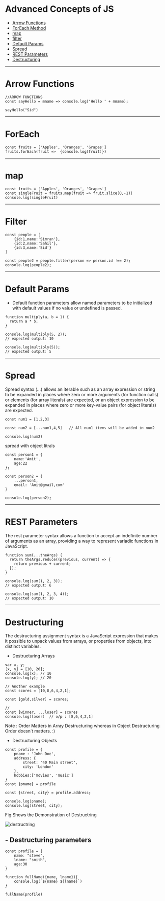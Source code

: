# Advanced Concepts of JS

- [Arrow Functions](#arrow-functions)
- [ForEach Method](#foreach-method)
- [map](#map)
- [filter](#filter)
- [Default Params](#default-params)
- [Spread](#spread)
- [REST Parameters](#rest-parameters)
- [Destructuring](#destructuring)

---

# Arrow Functions
```
//ARROW FUNCTIONS 
const sayHello = mname => console.log('Hello ' + mname);

sayHello("Sid")
```
---

# ForEach
```
const fruits = ['Apples', 'Oranges', 'Grapes']
fruits.forEach(fruit =>  {console.log(fruit)})
```
---
# map
```
const fruits = ['Apples', 'Oranges', 'Grapes']
const singleFruit = fruits.map(fruit => fruit.slice(0,-1))
console.log(singleFruit)
```
---
# Filter
```
const people = [
    {id:1,name:'Simran'},
    {id:2,name:'Sahil'},
    {id:3,name:'Sid'}
]

const people2 = people.filter(person => person.id !== 2);
console.log(people2);
```
---
# Default Params

- Default function parameters allow named parameters to be initialized with default values if no value or undefined is passed.
```
function multiply(a, b = 1) {
  return a * b;
}

console.log(multiply(5, 2));
// expected output: 10

console.log(multiply(5));
// expected output: 5
```
---

# Spread 

Spread syntax (...) allows an iterable such as an array expression or string to be expanded in places where zero or more arguments (for function calls) or elements (for array literals) are expected, or an object expression to be expanded in places where zero or more key-value pairs (for object literals) are expected.
```
const num1 = [1,2,3]

const num2 = [...num1,4,5]   // All num1 items will be added in num2

console.log(num2)
```
spread with object litrals
```
const person1 = {
    name:'Amit',
    age:22
};

const person2 = {
    ...person1,
    email: 'Amit@gmail,com'
}

console.log(person2);
```
---

# REST Parameters

The rest parameter syntax allows a function to accept an indefinite number of arguments as an array, providing a way to represent variadic functions in JavaScript.
```
function sum(...theArgs) {
  return theArgs.reduce((previous, current) => {
    return previous + current;
  });
}

console.log(sum(1, 2, 3));
// expected output: 6

console.log(sum(1, 2, 3, 4));
// expected output: 10
```

---
# Destructuring 
The destructuring assignment syntax is a JavaScript expression that makes it possible to unpack values from arrays, or properties from objects, into distinct variables.

- Destructuring Arrays
```
var x, y;
[x, y] = [10, 20];
console.log(x); // 10
console.log(y); // 20

// Another example 
const scores = [10,8,6,4,2,1];

const [gold,silver] = scores;

// 
const [winner, ...loser] = scores
console.log(loser)  // o/p : [8,6,4,2,1]
```
Note : Order Matters in Array Destructuring whereas in Object Destructuring Order doesn't matters. :)


- Destructuring Objects
```
const profile = {
    pname : 'John Doe',
    address: {
        street: '40 Main street',
        city: 'London'
    },
    hobbies:['movies', 'music']
}
const {pname} = profile

const {street, city} = profile.address;

console.log(pname);
console.log(street, city);
```
Fig Shows the Demonstration of Destructring

![destructring](https://user-images.githubusercontent.com/62838567/143562460-fb824cb6-bcc2-4bd6-b375-5f8e3bb2e41e.png)

## - Destructuring parameters

```
const profile = {
    name: "steve",
    lname: "smith",
    age:30
}

function fullName({name, lname}){
    console.log(`${name} ${lname}`)
}

fullName(profile)
```



